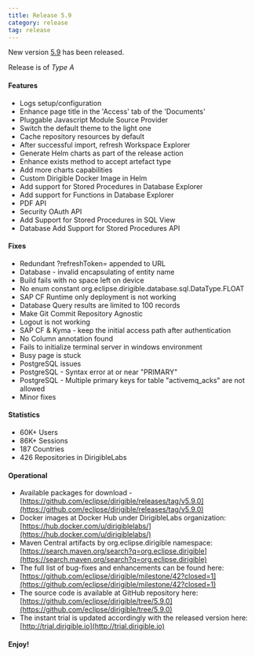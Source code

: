 ```yaml
---
title: Release 5.9
category: release
tag: release
---
```


New version [5.9](https://github.com/eclipse/dirigible/releases/tag/v5.9.0) has been released.

Release is of *Type A*

#### Features

* Logs setup/configuration
* Enhance page title in the 'Access' tab of the 'Documents'
* Pluggable Javascript Module Source Provider
* Switch the default theme to the light one
* Cache repository resources by default
* After successful import, refresh Workspace Explorer
* Generate Helm charts as part of the release action
* Enhance exists method to accept artefact type
* Add more charts capabilities
* Custom Dirigible Docker Image in Helm
* Add support for Stored Procedures in Database Explorer
* Add support for Functions in Database Explorer
* PDF API
* Security OAuth API
* Add Support for Stored Procedures in SQL View
* Database Add Support for Stored Procedures API

#### Fixes

* Redundant ?refreshToken=<long> appended to URL
* Database - invalid encapsulating of entity name
* Build fails with no space left on device
* No enum constant org.eclipse.dirigible.database.sql.DataType.FLOAT
* SAP CF Runtime only deployment is not working
* Database Query results are limited to 100 records
* Make Git Commit Repository Agnostic
* Logout is not working
* SAP CF & Kyma - keep the initial access path after authentication
* No Column annotation found
* Fails to initialize terminal server in windows environment
* Busy page is stuck
* PostgreSQL issues
* PostgreSQL - Syntax error at or near "PRIMARY"
* PostgreSQL - Multiple primary keys for table "activemq_acks" are not allowed
* Minor fixes


#### Statistics

* 60K+ Users
* 86K+ Sessions
* 187 Countries
* 426 Repositories in DirigibleLabs

#### Operational

* Available packages for download - [https://github.com/eclipse/dirigible/releases/tag/v5.9.0](https://github.com/eclipse/dirigible/releases/tag/v5.9.0)
* Docker images at Docker Hub under DirigibleLabs organization:	[https://hub.docker.com/u/dirigiblelabs/](https://hub.docker.com/u/dirigiblelabs/)
* Maven Central artifacts by org.eclipse.dirigible namespace: [https://search.maven.org/search?q=org.eclipse.dirigible](https://search.maven.org/search?q=org.eclipse.dirigible)
* The full list of bug-fixes and enhancements can be found here: [https://github.com/eclipse/dirigible/milestone/42?closed=1](https://github.com/eclipse/dirigible/milestone/42?closed=1)
* The source code is available at GitHub repository here: [https://github.com/eclipse/dirigible/tree/5.9.0](https://github.com/eclipse/dirigible/tree/5.9.0)
* The instant trial is updated accordingly with the released version here: [http://trial.dirigible.io](http://trial.dirigible.io)

#### Enjoy!
